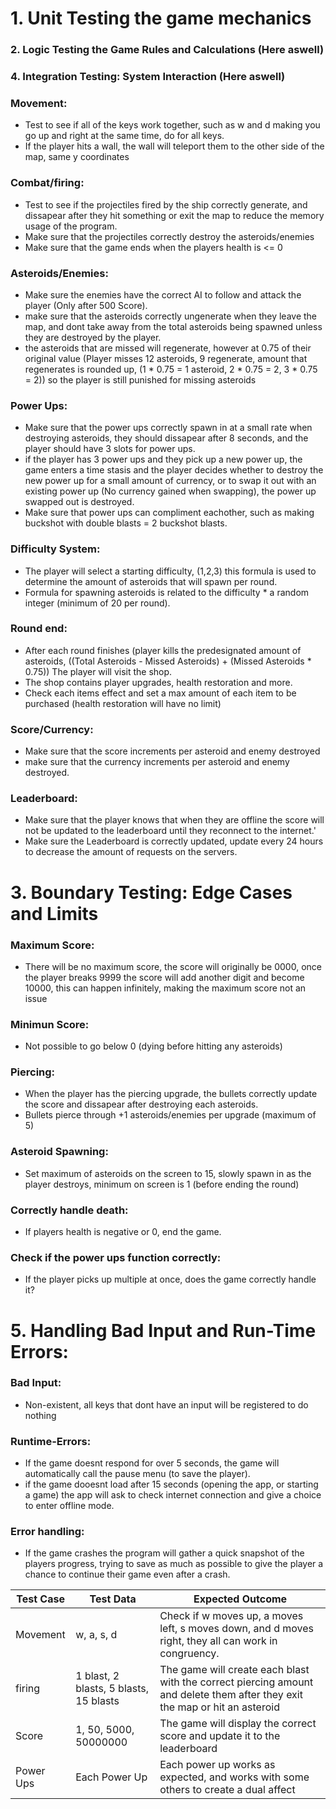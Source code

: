# 1. Unit Testing the game mechanics
### 2. Logic Testing the Game Rules and Calculations (Here aswell)
### 4. Integration Testing: System Interaction (Here aswell) 
### Movement: 
- Test to see if all of the keys work together, such as w and d making you go up and right at the same time, do for all keys.
- If the player hits a wall, the wall will teleport them to the other side of the map, same y coordinates
### Combat/firing: 
- Test to see if the projectiles fired by the ship correctly generate, and dissapear after they hit something or exit the map to reduce the memory usage of the program.
- Make sure that the projectiles correctly destroy the asteroids/enemies
- Make sure that the game ends when the players health is <= 0
### Asteroids/Enemies: 
- Make sure the enemies have the correct AI to follow and attack the player (Only after 500 Score).
- make sure that the asteroids correctly ungenerate when they leave the map, and dont take away from the total asteroids being spawned unless they are destroyed by the player.
- the asteroids that are missed will regenerate, however at 0.75 of their original value (Player misses 12 asteroids, 9 regenerate, amount that regenerates is rounded up, (1 * 0.75 = 1 asteroid, 2 * 0.75 = 2, 3 * 0.75 = 2)) so the player is still punished for missing asteroids
### Power Ups: 
- Make sure that the power ups correctly spawn in at a small rate when destroying asteroids, they should dissapear after 8 seconds, and the player should have 3 slots for power ups.
- if the player has 3 power ups and they pick up a new power up, the game enters a time stasis and the player decides whether to destroy the new power up for a small amount of currency, or to swap it out with an existing power up (No currency gained when swapping), the power up swapped out is destroyed.
- Make sure that power ups can compliment eachother, such as making buckshot with double blasts = 2 buckshot blasts.
### Difficulty System: 
- The player will select a starting difficulty, (1,2,3) this formula is used to determine the amount of asteroids that will spawn per round.
- Formula for spawning asteroids is related to the difficulty * a random integer (minimum of 20 per round).
### Round end:
- After each round finishes (player kills the predesignated amount of asteroids, ((Total Asteroids - Missed Asteroids) + (Missed Asteroids * 0.75)) The player will visit the shop.
- The shop contains player upgrades, health restoration and more.
- Check each items effect and set a max amount of each item to be purchased (health restoration will have no limit)
### Score/Currency:
- Make sure that the score increments per asteroid and enemy destroyed
- make sure that the currency increments per asteroid and enemy destroyed.
### Leaderboard:
- Make sure that the player knows that when they are offline the score will not be updated to the leaderboard until they reconnect to the internet.'
- Make sure the Leaderboard is correctly updated, update every 24 hours to decrease the amount of requests on the servers.

# 3. Boundary Testing: Edge Cases and Limits
### Maximum Score:
- There will be no maximum score, the score will originally be 0000, once the player breaks 9999 the score will add another digit and become 10000, this can happen infinitely, making the maximum score not an issue
### Minimun Score:
- Not possible to go below 0 (dying before hitting any asteroids)
### Piercing:
- When the player has the piercing upgrade, the bullets correctly update the score and dissapear after destroying each asteroids.
- Bullets pierce through +1 asteroids/enemies per upgrade (maximum of 5)
### Asteroid Spawning:
- Set maximum of asteroids on the screen to 15, slowly spawn in as the player destroys, minimum on screen is 1 (before ending the round)
### Correctly handle death:
- If players health is negative or 0, end the game.
### Check if the power ups function correctly:
- If the player picks up multiple at once, does the game correctly handle it?

# 5. Handling Bad Input and Run-Time Errors:
### Bad Input:
- Non-existent, all keys that dont have an input will be registered to do nothing
### Runtime-Errors:
- If the game doesnt respond for over 5 seconds, the game will automatically call the pause menu (to save the player).
- if the game dooesnt load after 15 seconds (opening the app, or starting a game) the app will ask to check internet connection and give a choice to enter offline mode.
### Error handling:
- If the game crashes the program will gather a quick snapshot of the players progress, trying to save as much as possible to give the player a chance to continue their game even after a crash.

| Test Case   | Test Data   | Expected Outcome  |
|------------|------------|------------|
| Movement | w, a, s, d | Check if w moves up, a moves left, s moves down, and d moves right, they all can work in congruency. |
| firing | 1 blast, 2 blasts, 5 blasts, 15 blasts | The game will create each blast with the correct piercing amount and delete them after they exit the map or hit an asteroid |
| Score | 1, 50, 5000, 50000000 | The game will display the correct score and update it to the leaderboard |
| Power Ups | Each Power Up | Each power up works as expected, and works with some others to create a dual affect|

